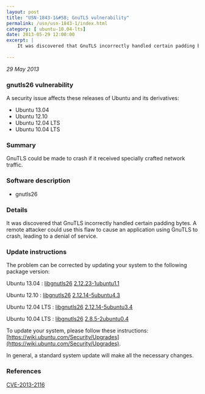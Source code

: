 ```yaml
---
layout: post
title: "USN-1843-1&#58; GnuTLS vulnerability"
permalink: /usn/usn-1843-1/index.html
category: [ ubuntu-10.04-lts]
date: 2013-05-29 12:00:00
excerpt: |
    It was discovered that GnuTLS incorrectly handled certain padding bytes. A remote attacker could use this flaw to cause an application using GnuTLS to crash, leading to a denial of service. 
    
--- 
```

 
 

*29 May 2013*

### gnutls26 vulnerability

A security issue affects these releases of Ubuntu and its derivatives:

* Ubuntu 13.04
* Ubuntu 12.10
* Ubuntu 12.04 LTS
* Ubuntu 10.04 LTS

### Summary

GnuTLS could be made to crash if it received specially crafted network traffic.

### Software description

* gnutls26 

### Details

It was discovered that GnuTLS incorrectly handled certain padding bytes. A remote attacker could use this flaw to cause an application using GnuTLS to crash, leading to a denial of service. 

### Update instructions

The problem can be corrected by updating your system to the following package version:

Ubuntu 13.04
 : [libgnutls26](https://launchpad.net/ubuntu/+source/gnutls26) <span> [2.12.23-1ubuntu1.1](https://launchpad.net/ubuntu/+source/gnutls26/2.12.23-1ubuntu1.1) </span> 

Ubuntu 12.10
 : [libgnutls26](https://launchpad.net/ubuntu/+source/gnutls26) <span> [2.12.14-5ubuntu4.3](https://launchpad.net/ubuntu/+source/gnutls26/2.12.14-5ubuntu4.3) </span> 

Ubuntu 12.04 LTS
 : [libgnutls26](https://launchpad.net/ubuntu/+source/gnutls26) <span> [2.12.14-5ubuntu3.4](https://launchpad.net/ubuntu/+source/gnutls26/2.12.14-5ubuntu3.4) </span> 

Ubuntu 10.04 LTS
 : [libgnutls26](https://launchpad.net/ubuntu/+source/gnutls26) <span> [2.8.5-2ubuntu0.4](https://launchpad.net/ubuntu/+source/gnutls26/2.8.5-2ubuntu0.4) </span> 

To update your system, please follow these instructions: [https://wiki.ubuntu.com/Security/Upgrades](https://wiki.ubuntu.com/Security/Upgrades).

In general, a standard system update will make all the necessary changes. 

### References

 
 [CVE-2013-2116](http://people.ubuntu.com/~ubuntu-security/cve/CVE-2013-2116)
 

